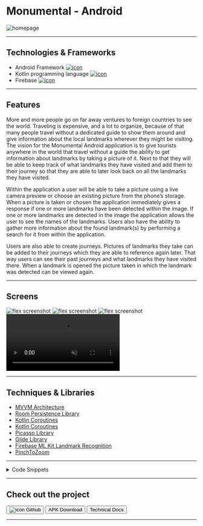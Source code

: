 # Monumental - Android

![homepage](../projects/monumental/monumental.png)

---

## Technologies & Frameworks

- Android Framework [![icon](../logos/tech/android.png)](https://developer.android.com/)
- Kotlin programming language [![icon](../logos/tech/kotlin.png)](https://kotlinlang.org/)
- Firebase [![icon](../logos/tech/firebase.png)](https://firebase.google.com/)

---

## Features

More and more people go on far away ventures to foreign countries to see the world.
Traveling is expensive, and a lot to organize, because of that many people travel without a
dedicated guide to show them around and give information about the local landmarks
wherever they might be visiting. The vision for the Monumental Android application is to give
tourists anywhere in the world that travel without a guide the ability to get information about
landmarks by taking a picture of it. Next to that they will be able to keep track of what
landmarks they have visited and add them to their journey so that they are able to later look
back on all the landmarks they have visited.

Within the application a user will be able to take a picture using a live camera preview or
choose an existing picture from the phone’s storage. When a picture is taken or chosen the
application immediately gives a response if one or more landmarks have been detected
within the image. If one or more landmarks are detected in the image the application allows
the user to see the names of the landmarks. Users also have the ability to gather more
information about the found landmark(s) by performing a search for it from within the
application.

Users are also able to create journeys. Pictures of landmarks they take can be added to their
journeys which they are able to reference again later. That way users can see their past
journeys and what landmarks they have visited there. When a landmark is opened the picture
taken in which the landmark was detected can be viewed again.


---

## Screens

![flex screenshot](../projects/monumental/monumental_1.png)
![flex screenshot](../projects/monumental/monumental_2.png)
![flex screenshot](../projects/monumental/monumental_3.png)
<video class="flex" autoplay muted loop playsinline controls src="../projects/monumental/monumental_demo.mp4"></video>

---

## Techniques & Libraries

- [MVVM Architecture](https://developer.android.com/jetpack/guide)
- [Room Persistence Library](https://developer.android.com/training/data-storage/room)
- [Kotlin Coroutines](https://developer.android.com/kotlin/coroutines)
- [Kotlin Coroutines](https://developer.chrome.com/docs/android/custom-tabs/overview/)
- [Picasso Library](https://developer.chrome.com/docs/android/custom-tabs/overview/)
- [Glide Library](https://developer.chrome.com/docs/android/custom-tabs/overview/)
- [Firebase ML Kit Landmark Recognition](https://firebase.google.com/docs/ml-kit/recognize-landmarks)
- [PinchToZoom](https://github.com/martinwithaar/PinchToZoom)

---

<details>
  <summary>Code Snippets</summary>
<div>

The following are some code snippets of pieces of code I'm proud of from this project. The snippets demonstrate clean, consice and powerful code. _(Code has been compacted)_

**ViewModel for the Landmarks fragment**\
All communication between the View and Model is done through the ViewModel according to the MVVM architecture as is demonstrated throughout the project.

```
package com.example.monumental.viewModel.landmark

class LandmarksViewModel(application: Application) : AndroidViewModel(application) {

    private val landmarkRepository = LandmarkRepository(application.applicationContext)
    private val journeyRepository = JourneyRepository(application.applicationContext)
    private val bitmapHelper = BitmapHelper()
    private val mediaFileHelper = MediaFileHelper()

    private val mainScope = CoroutineScope(Dispatchers.Main)

    /**Inserts new Landmark
     * @return Long ID of inserted journey */
    fun createLandmark(landmark: Landmark) { mainScope.launch {
    landmarkRepository.insertLandmark(landmark) } }
    /**Gets all Landmarks of Journey
     * @param journeyId ID of Landmark to get Landmarks of
     * @return List of Landmarks */
    fun getLandmarksByJourney(journeyId: Int): LiveData<List<Landmark>?> {
    return landmarkRepository.getLandmarksByJourney(journeyId) }
    /**Sets the active Journey, unset all other journeys
     * @param journey Journey to set to active */
    fun setActiveJourney(journey: Journey) { mainScope.launch { journeyRepository.setActiveJourney(journey) } }
    /**Gets a Bitmap from the device storage
     * @param contentResolver ContentResolver class provides applications access to the content model
     * @param imageUri Uri image to retrieve
     * @return Bitmap that's retrieved */
    fun getBitmap(contentResolver: ContentResolver?, imageUri: Uri): Bitmap? {
    return bitmapHelper.getBitmap(contentResolver!!, imageUri) }
    /** Creates a File for saving an image
     * @return File */
    fun getOutputMediaFile(): File? { return mediaFileHelper.getOutputMediaFile() }
    /**Creates a file Uri for saving an image
     * @return Uri from File */
    fun getOutputMediaFileUri(): Uri { return mediaFileHelper.getOutputMediaFileUri() }
    /**Removes a Landmark
     * @param landmark Landmark to remove */
    fun deleteLandmark(landmark: Landmark): Int = runBlocking {
    return@runBlocking landmarkRepository.deleteLandmark(landmark) }
}
```

**Journeys fragment delete operation**\
These methods demonstrate the builder design pattern and, object-oriented and effective functional programming approach and proper use of the Kotlin programming language.

```
/**When Journey delete button is clicked
 * Builds dialog for delete confirmation
 * @param journey Journey to delete */
private fun journeyDelete(journey: Journey) {
    val builder: AlertDialog.Builder = AlertDialog.Builder(context)
        .setTitle("Remove ${journey.name}?")
        .setMessage("Are you sure?")
        .setPositiveButton("Yes") { dialog, _ ->
            deleteJourney(journey)
            dialog.dismiss() }
        .setNegativeButton("No") { dialog, _ -> dialog.dismiss() }
    val alert: AlertDialog = builder.create()
    alert.show() }

/** Deleted journey from database and alerts user of opreration success
 * @param journey Journey to update */
private fun deleteJourney(journey: Journey) {
    if (viewModel.deleteJourney(journey) == 1) { // Returns number of affected rows
        Toast.makeText(requireContext(), getString(R.string.journey_deleted, journey.name),
            Toast.LENGTH_SHORT).show()
    } else {
        Toast.makeText(requireContext(), getString(R.string.journey_not_deleted, journey.name),
            Toast.LENGTH_SHORT).show()
    }
}
```

</div>
</details>

---

## Check out the project

[<button>![icon](../logos/tech/github.png) Github</button>](https://github.com/alianza/Monumental)
[<button>APK Download</button>](https://google.com/)
[<button>Technical Docs</button>](https://drive.google.com/file/d/162SAxWKRrIahK1M_R8Q7BtnR_OMhz13o/view?usp=sharing)

---
